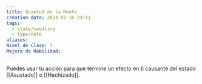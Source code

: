 ```yaml
---
title: Quietud de la Mente
creation date: 2024-02-16 23:11
tags:
  - state/seedling
  - type/note
aliases: 
Nivel de Clase: 7
Mejora de Habilidad:
---
```

Puedes usar tu acción para que termine un efecto en ti causante del estado [[Asustado]] o [[Hechizado]].

